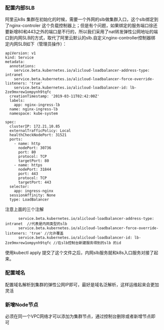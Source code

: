 ### 配置内部SLB
阿里云k8s 集群在初始化的时候，需要一个外网的slb做集群入口，这个slb绑定到了nginx-controler 这个负载控制器上；但是有个问题，如果绑定的服务端口徐还要新增80和443之外的端口是不行的，所以我们采用了nat转发弹性公网地址的端口到内网SLB的方式，取代了阿里云默认的slb.自定义nginx-controller控制器绑定内网SLB如下（管理员操作）：

```
apiVersion: v1
kind: Service
metadata:
  annotations:
    service.beta.kubernetes.io/alicloud-loadbalancer-address-type: intranet
    service.beta.kubernetes.io/alicloud-loadbalancer-force-override-listeners: 'true'
    service.beta.kubernetes.io/alicloud-loadbalancer-id: lb-2ze9mxrew1ompynh9tqfc
  creationTimestamp: '2019-03-11T02:42:00Z'
  labels:
    app: nginx-ingress-lb
  name: nginx-ingress-lb
  namespace: kube-system

spec:
  clusterIP: 172.21.10.85
  externalTrafficPolicy: Local
  healthCheckNodePort: 31521
  ports:
    - name: http
      nodePort: 30736
      port: 80
      protocol: TCP
      targetPort: 80
    - name: https
      nodePort: 31844
      port: 443
      protocol: TCP
      targetPort: 443
  selector:
    app: ingress-nginx
  sessionAffinity: None
  type: LoadBalancer
```
注意上面的三个注解
```
      service.beta.kubernetes.io/alicloud-loadbalancer-address-type: intranet  //代表是内网类型的slb
      service.beta.kubernetes.io/alicloud-loadbalancer-force-override-listeners: 'true' //允许覆盖
      service.beta.kubernetes.io/alicloud-loadbalancer-id: lb-2ze9mxrew1ompynh9tqfc //在slb控制台新建服务得到的slb 的id
```

使用kubectl apply 提交了这个文件之后，内网slb服务就和k8s入口服务对接了起来。

### 配置域名
配置域名解析到集群的弹性公网IP即可，最好是域名泛解析，这样运维起来会更加灵活

### 新增Node节点
必须在同一个VPC网络才可以添加为集群节点，通过控制台删除或者新增节点即可
